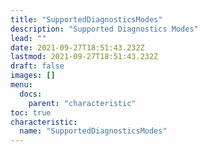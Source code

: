 ```yaml
---
title: "SupportedDiagnosticsModes"
description: "Supported Diagnostics Modes"
lead: ""
date: 2021-09-27T18:51:43.232Z
lastmod: 2021-09-27T18:51:43.232Z
draft: false
images: []
menu:
  docs:
    parent: "characteristic"
toc: true
characteristic:
  name: "SupportedDiagnosticsModes"
---
```

